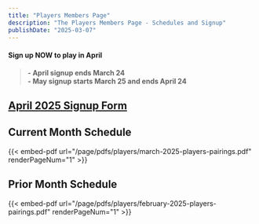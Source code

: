 ```yaml
---
title: "Players Members Page"
description: "The Players Members Page - Schedules and Signup"
publishDate: "2025-03-07"
---
```


#### **Sign up NOW to play in April**
>**- April signup ends March 24**\
>**- May signup starts March 25 and ends April 24**

## **[April 2025 Signup Form](/page/groups/players/signup)**

## **Current Month Schedule**

{{< embed-pdf url="/page/pdfs/players/march-2025-players-pairings.pdf" renderPageNum="1" >}}

## **Prior Month Schedule**

{{< embed-pdf url="/page/pdfs/players/february-2025-players-pairings.pdf" renderPageNum="1" >}}
